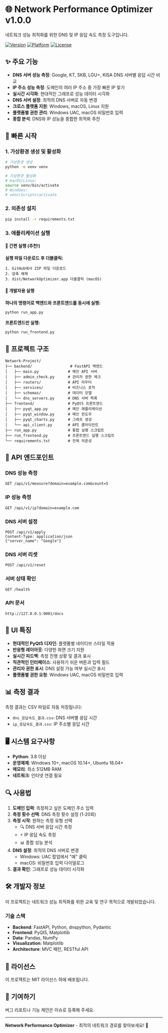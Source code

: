 # 🌐 Network Performance Optimizer v1.0.0

네트워크 성능 최적화를 위한 DNS 및 IP 응답 속도 측정 도구입니다.

[![Version](https://img.shields.io/badge/version-1.0.0-blue.svg)](https://github.com/Yoo0635/Network-Project)
[![Platform](https://img.shields.io/badge/platform-Windows%20%7C%20macOS%20%7C%20Linux-lightgrey.svg)](https://github.com/Yoo0635/Network-Project)
[![License](https://img.shields.io/badge/license-MIT-green.svg)](https://github.com/Yoo0635/Network-Project)

## ✨ 주요 기능

- **DNS 서버 성능 측정**: Google, KT, SKB, LGU+, KISA DNS 서버별 응답 시간 비교
- **IP 주소 성능 측정**: 도메인의 여러 IP 주소 중 가장 빠른 IP 찾기
- **실시간 시각화**: 현대적인 그래프로 성능 데이터 시각화
- **DNS 서버 설정**: 최적의 DNS 서버로 자동 변경
- **크로스 플랫폼 지원**: Windows, macOS, Linux 지원
- **플랫폼별 권한 관리**: Windows UAC, macOS 비밀번호 입력
- **종합 분석**: DNS와 IP 성능을 종합한 최적화 추천

## 🚀 빠른 시작

### 1. 가상환경 생성 및 활성화

```bash
# 가상환경 생성
python -m venv venv

# 가상환경 활성화
# macOS/Linux:
source venv/bin/activate
# Windows:
# venv\Scripts\activate
```

### 2. 의존성 설치

```bash
pip install -r requirements.txt
```

### 3. 애플리케이션 실행

#### 🚀 간편 실행 (추천!)

**실행 파일 다운로드 후 더블클릭:**
```
1. GitHub에서 ZIP 파일 다운로드
2. 압축 해제
3. dist/NetworkOptimizer.app 더블클릭 (macOS)
```

#### 🔧 개발자용 실행

**하나의 명령어로 백엔드와 프론트엔드를 동시에 실행:**

```bash
python run_app.py
```

**프론트엔드만 실행:**
```bash
python run_frontend.py
```

## 📁 프로젝트 구조

```
Network-Project/
├── backend/                 # FastAPI 백엔드
│   ├── main.py             # 메인 API 서버
│   ├── admin_check.py      # 관리자 권한 체크
│   ├── routers/            # API 라우터
│   ├── services/           # 비즈니스 로직
│   ├── schemas/            # 데이터 모델
│   └── dns_servers.py      # DNS 서버 목록
├── frontend/               # PyQt5 프론트엔드
│   ├── pyqt_app.py         # 메인 애플리케이션
│   ├── pyqt_window.py      # 메인 윈도우
│   ├── pyqt_charts.py      # 그래프 생성
│   └── api_client.py       # API 클라이언트
├── run_app.py              # 통합 실행 스크립트
├── run_frontend.py         # 프론트엔드 실행 스크립트
└── requirements.txt        # 전체 의존성
```

## 🔧 API 엔드포인트

### DNS 성능 측정
```
GET /api/v1/measure?domain=example.com&count=5
```

### IP 성능 측정
```
GET /api/v1/ip?domain=example.com
```

### DNS 서버 설정
```
POST /api/v1/apply
Content-Type: application/json
{"server_name": "Google"}
```

### DNS 서버 리셋
```
POST /api/v1/reset
```

### 서버 상태 확인
```
GET /health
```

### API 문서
```
http://127.0.0.1:9001/docs
```

## 🎨 UI 특징

- **현대적인 PyQt5 디자인**: 플랫폼별 네이티브 스타일 적용
- **반응형 레이아웃**: 다양한 화면 크기 지원
- **실시간 피드백**: 측정 진행 상황 및 결과 표시
- **직관적인 인터페이스**: 사용하기 쉬운 버튼과 입력 필드
- **관리자 권한 표시**: DNS 설정 가능 여부 실시간 표시
- **플랫폼별 권한 요청**: Windows UAC, macOS 비밀번호 입력

## 📊 측정 결과

측정 결과는 CSV 파일로 자동 저장됩니다:

- `dns_응답속도_결과.csv`: DNS 서버별 응답 시간
- `ip_응답속도_결과.csv`: IP 주소별 응답 시간

## 🖥️ 시스템 요구사항

- **Python**: 3.8 이상
- **운영체제**: Windows 10+, macOS 10.14+, Ubuntu 18.04+
- **메모리**: 최소 512MB RAM
- **네트워크**: 인터넷 연결 필요

## 🔍 사용법

1. **도메인 입력**: 측정하고 싶은 도메인 주소 입력
2. **측정 횟수 선택**: DNS 측정 횟수 설정 (1-20회)
3. **측정 시작**: 원하는 측정 유형 선택
   - 🔍 DNS 서버 응답 시간 측정
   - ⚡ IP 응답 속도 측정
   - 📊 종합 성능 분석
4. **DNS 설정**: 최적의 DNS 서버로 변경
   - Windows: UAC 팝업에서 "예" 클릭
   - macOS: 비밀번호 입력 다이얼로그
5. **결과 확인**: 그래프로 성능 데이터 시각화

## 🛠️ 개발자 정보

이 프로젝트는 네트워크 성능 최적화를 위한 교육 및 연구 목적으로 개발되었습니다.

### 기술 스택

- **Backend**: FastAPI, Python, dnspython, Pydantic
- **Frontend**: PyQt5, Matplotlib
- **Data**: Pandas, NumPy
- **Visualization**: Matplotlib
- **Architecture**: MVC 패턴, RESTful API

## 📝 라이선스

이 프로젝트는 MIT 라이선스 하에 배포됩니다.

## 🤝 기여하기

버그 리포트나 기능 제안은 이슈로 등록해 주세요.

---

**Network Performance Optimizer** - 최적의 네트워크 경로를 찾아보세요! 🚀
